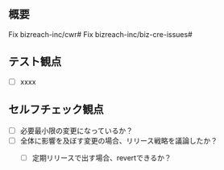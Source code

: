 ## 概要

Fix bizreach-inc/cwr#
Fix bizreach-inc/biz-cre-issues#

## テスト観点

- [ ] xxxx

## セルフチェック観点

- [ ] 必要最小限の変更になっているか？
- [ ] 全体に影響を及ぼす変更の場合、リリース戦略を議論したか？
  - [ ] 定期リリースで出す場合、revertできるか？


<!-- I want to review in Japanese. -->
<!-- for GitHub Copilot review rule -->
<!--
レビューは必ず日本語で記述してください。
ソースコード中の英文は正しく自然な英語になるように添削してください。
レビューコメントには以下のprefix(接頭辞)を付けます。
[must] → かならず変更してね
[imo] → 自分の意見だとこうだけど修正必須ではないよ(in my opinion)
[nits] → ささいな指摘(nitpick)
[ask] → 質問
[fyi] → 参考情報
-->
<!-- for GitHub Copilot review rule -->
<!-- I want to review in Japanese. -->
